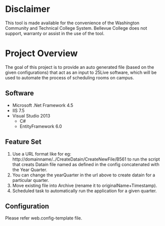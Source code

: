 # Disclaimer

This tool is made available for the convenience of the Washington Community and
Technical College System. Bellevue College does not support, warranty or assist
in the use of the tool.

# Project Overview

The goal of this project is to provide an auto generated file (based on the
given configurations) that act as an input to 25Live software, which will be
used to automate the process of scheduling rooms on campus.

## Software

* Microsoft .Net Framework 4.5
* IIS 7.5
* Visual Studio 2013
    * C#
    * EntityFramework 6.0

## Feature Set

   1. Use a URL format like for eg: http://domainname/../CreateDatain/CreateNewFile/B561 to run the script that creats Datain       file named as defined in the config concatenated with the Year Quarter.
   1. You can change the yearQuarter in the url above to create datain for a particular quarter.
   1.	Move existing file into Archive (rename it to originalName+Timestamp).
   1.	Scheduled task to automatically run the application for a given quarter.

## Configuration

Please refer web.config-template file.
